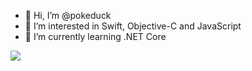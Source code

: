 - 👋 Hi, I’m @pokeduck
- 👀 I’m interested in Swift, Objective-C and JavaScript
- 🌱 I’m currently learning .NET Core

<a href="https://github-readme-stats.vercel.app/api/top-langs/?username=pokeduck">
  <img align="center" src="https://github-readme-stats.vercel.app/api/top-langs/?username=pokeduck&theme=catppuccin_latte&layout=compact&langs_count=6&hide=EJS,HTML,CMake,C%2B%2B,CSS" />
</a>
</br>
<!---
<a href="https://github-readme-stats.vercel.app/api/wakatime?username=pokeduck">
  <img align="center" src="https://github-readme-stats.vercel.app/api/wakatime?username=pokeduck" />
</a>

pokeduck/pokeduck is a ✨ special ✨ repository because its `README.md` (this file) appears on your GitHub profile.
You can click the Preview link to take a look at your changes.
--->
